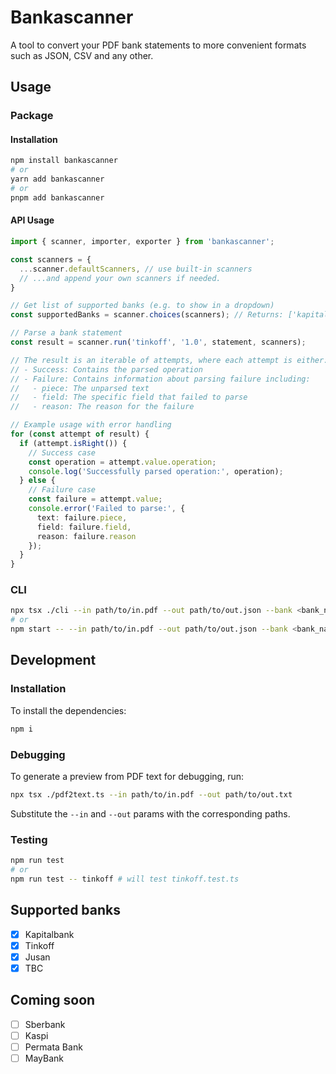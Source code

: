 # Bankascanner

A tool to convert your PDF bank statements to more convenient formats such as JSON, CSV and any other. 

## Usage

### Package

#### Installation

```bash
npm install bankascanner
# or
yarn add bankascanner
# or
pnpm add bankascanner
```

#### API Usage

```typescript
import { scanner, importer, exporter } from 'bankascanner';

const scanners = {
  ...scanner.defaultScanners, // use built-in scanners
  // ...and append your own scanners if needed.
}

// Get list of supported banks (e.g. to show in a dropdown)
const supportedBanks = scanner.choices(scanners); // Returns: ['kapitalbank', 'tinkoff', 'jusan', 'tbc']

// Parse a bank statement
const result = scanner.run('tinkoff', '1.0', statement, scanners);

// The result is an iterable of attempts, where each attempt is either:
// - Success: Contains the parsed operation
// - Failure: Contains information about parsing failure including:
//   - piece: The unparsed text
//   - field: The specific field that failed to parse
//   - reason: The reason for the failure

// Example usage with error handling
for (const attempt of result) {
  if (attempt.isRight()) {
    // Success case
    const operation = attempt.value.operation;
    console.log('Successfully parsed operation:', operation);
  } else {
    // Failure case
    const failure = attempt.value;
    console.error('Failed to parse:', {
      text: failure.piece,
      field: failure.field,
      reason: failure.reason
    });
  }
}
```

### CLI

```bash
npx tsx ./cli --in path/to/in.pdf --out path/to/out.json --bank <bank_name>
# or 
npm start -- --in path/to/in.pdf --out path/to/out.json --bank <bank_name>
```

## Development

### Installation

To install the dependencies: 

```bash
npm i
```

### Debugging 

To generate a preview from PDF text for debugging, run: 

```bash
npx tsx ./pdf2text.ts --in path/to/in.pdf --out path/to/out.txt
```

Substitute the `--in` and `--out` params with the corresponding paths.

### Testing

```bash
npm run test 
# or 
npm run test -- tinkoff # will test tinkoff.test.ts
```

## Supported banks

- [x] Kapitalbank 
- [x] Tinkoff
- [x] Jusan
- [x] TBC

## Coming soon

- [ ] Sberbank
- [ ] Kaspi
- [ ] Permata Bank
- [ ] MayBank
